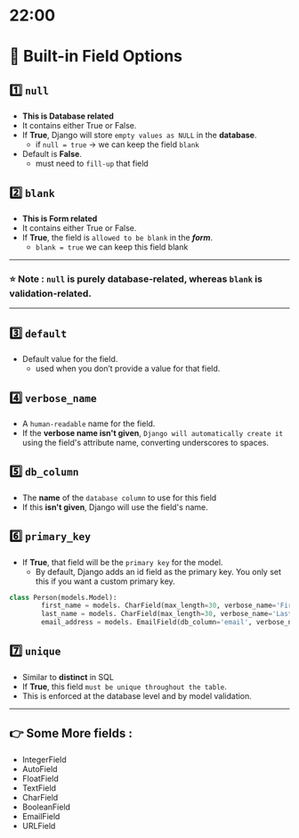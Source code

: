 # 22:00

# 📌 Built-in Field Options
## 1️⃣ `null`
- **This is Database related**
- It contains either True or False. 
- If **True**, Django will store `empty values as NULL` in the **database**.
    - if `null = true` → we can keep the field `blank`
- Default is **False**.
    - must need to `fill-up` that field



## 2️⃣ `blank`
- **This is Form related**
- It contains either True or False. 
- If **True**, the field is `allowed to be blank` in the ***form***.
    - `blank = true` we can keep this field blank

-------
### ⭐ **Note** : `null` is purely database-related, whereas ``blank`` is validation-related.
------


## 3️⃣ `default`
- Default value for the field.
    - used when you don’t provide a value for that field.

## 4️⃣ `verbose_name`
- A `human-readable` name for the field.
- If the **verbose name isn't given**, `Django will automatically create it` using the field's attribute name, converting underscores to spaces.

## 5️⃣ `db_column`
- The ****name**** of the `database column` to use for this field
- If this ****isn't given****, Django will use the field's name.

## 6️⃣ `primary_key`
- If **True**, that field will be the `primary key` for the model.
    - By default, Django adds an id field as the primary key. You only set this if you want a custom primary key.

```py
class Person(models.Model):
        first_name = models. CharField(max_length=30, verbose_name='First Name' )
        last_name = models. CharField(max_length=30, verbose_name='Last Name' )
        email_address = models. EmailField(db_column='email', verbose_name='Email Address')
```

## 7️⃣ `unique`
- Similar to **distinct** in SQL
- If **True**, this field `must be unique throughout the table`.
- This is enforced at the database level and by model validation.

----------------------
## 👉 Some More fields :
- IntegerField
- AutoField
- FloatField
- TextField
- CharField
- BooleanField
- EmailField
- URLField
